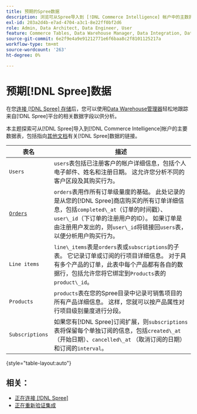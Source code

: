 ```yaml
---
title: 预期的Spree数据
description: 浏览可从Spree导入到 [!DNL Commerce Intelligence] 帐户中的主数据表。
exl-id: 203a2d4b-e7ad-4704-a3c1-8e22ff0bf2d6
role: Admin, Data Architect, Data Engineer, User
feature: Commerce Tables, Data Warehouse Manager, Data Integration, Data Import/Export
source-git-commit: 6e2f9e4a9e91212771e6f6baa8c2f8101125217a
workflow-type: tm+mt
source-wordcount: '263'
ht-degree: 0%

---
```


# 预期[!DNL Spree]数据

在您[连接 [!DNL Spree] 存储](../../../data-analyst/importing-data/integrations/spree.md)后，您可以使用[Data Warehouse管理器](../../data-warehouse-mgr/tour-dwm.md)轻松地跟踪来自[!DNL Spree]平台的相关数据字段以供分析。

本主题探索可从[!DNL Spree]导入到[!DNL Commerce Intelligence]帐户的主要数据表，包括指向[其他文档](https://guides.spreecommerce.org/developer/addresses.html#address)有关[!DNL Spree]数据的链接。

| **表名** | **描述** |
|-----|-----|
| `Users` | `users`表包括已注册客户的帐户详细信息，包括个人电子邮件、姓名和注册日期。 这允许您分析不同的客户区段及其购买行为。 |
| [`Orders`](https://guides.spreecommerce.org/developer/orders.html#overview) | `orders`表用作所有订单级量度的基础。 此处记录的是从您的[!DNL Spree]商店购买的所有订单详细信息，包括`completed\_at`（订单的时间戳）、`user\_id`（下订单的注册用户的ID）。 如果订单是由注册用户发出的，则`user\_id`将链接回`users`表，以便分析用户购买行为。 |
| `Line items` | `line\_items`表是`orders`表或`subscriptions`的子表。 它记录订单或订阅的行项目详细信息。 对于具有多个产品的订单，此表中每个产品都有各自的数据行，包括允许您将它绑定到`Products`表的`product\_id`。 |
| `Products` | `products`表在您的Spree目录中记录可销售项目的所有产品详细信息。 这样，您就可以按产品属性对行项目级别量度进行分段。 |
| `Subscriptions` | 如果您有[!DNL Spree]订阅扩展，则`subscriptions`表将保留每个单独订阅的信息，包括`created\_at` （开始日期）、`cancelled\_at` （取消订阅的日期）和订阅的`interval`。 |

{style="table-layout:auto"}

## 相关：

* [正在连接 [!DNL Spree]](../integrations/spree.md)
* [正在重新验证集成](https://experienceleague.adobe.com/docs/commerce-knowledge-base/kb/how-to/mbi-reauthenticating-integrations.html)
